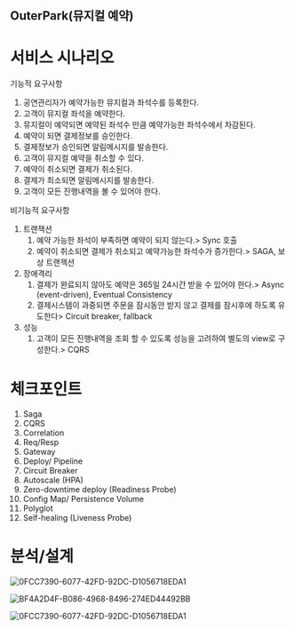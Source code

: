 ## OuterPark(뮤지컬 예약)

# 서비스 시나리오

기능적 요구사항
1. 공연관리자가 예약가능한 뮤지컬과 좌석수를 등록한다.
1. 고객이 뮤지컬 좌석을 예약한다.
1. 뮤지컬이 예약되면 예약된 좌석수 만큼 예약가능한 좌석수에서 차감된다.
1. 예약이 되면 결제정보를 승인한다.
1. 결제정보가 승인되면 알림메시지를 발송한다. 
1. 고객이 뮤지컬 예약을 취소할 수 있다. 
1. 예약이 취소되면 결제가 취소된다.
1. 결제가 최소되면 알림메시지를 발송한다.
1. 고객이 모든 진행내역을 볼 수 있어야 한다.

비기능적 요구사항
1. 트랜잭션
    1. 예약 가능한 좌석이 부족하면 예약이 되지 않는다.> Sync 호출
    1. 예약이 취소되면 결제가 취소되고 예약가능한 좌석수가 증가한다.> SAGA, 보상 트랜젝션
1. 장애격리
    1. 결제가 완료되지 않아도 예약은 365일 24시간 받을 수 있어야 한다.> Async (event-driven), Eventual Consistency
    1. 결제시스템이 과중되면 주문을 잠시동안 받지 않고 결제를 잠시후에 하도록 유도한다> Circuit breaker, fallback
1. 성능
    1. 고객이 모든 진행내역을 조회 할 수 있도록 성능을 고려하여 별도의 view로 구성한다.> CQRS


# 체크포인트

1. Saga
1. CQRS
1. Correlation
1. Req/Resp
1. Gateway
1. Deploy/ Pipeline
1. Circuit Breaker
1. Autoscale (HPA)
1. Zero-downtime deploy (Readiness Probe)
1. Config Map/ Persistence Volume
1. Polyglot
1. Self-healing (Liveness Probe)


# 분석/설계
![0FCC7390-6077-42FD-92DC-D1056718EDA1](https://user-images.githubusercontent.com/82069747/122057599-c9390080-ce25-11eb-9f66-df2f17b4588c.jpeg)

![BF4A2D4F-B086-4968-8496-274ED44492BB](https://user-images.githubusercontent.com/82069747/122213616-1aa7c500-cee4-11eb-9df6-952bb76e1e1b.jpeg)

![0FCC7390-6077-42FD-92DC-D1056718EDA1](https://user-images.githubusercontent.com/82069747/122057599-c9390080-ce25-11eb-9f66-df2f17b4588c.jpeg)
